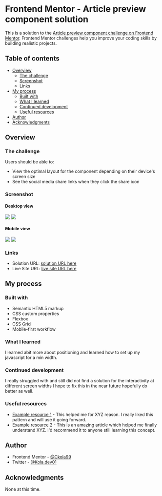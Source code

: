 # Frontend Mentor - Article preview component solution

This is a solution to the [Article preview component challenge on Frontend Mentor](https://www.frontendmentor.io/challenges/article-preview-component-dYBN_pYFT). Frontend Mentor challenges help you improve your coding skills by building realistic projects.

## Table of contents

- [Overview](#overview)
  - [The challenge](#the-challenge)
  - [Screenshot](#screenshot)
  - [Links](#links)
- [My process](#my-process)
  - [Built with](#built-with)
  - [What I learned](#what-i-learned)
  - [Continued development](#continued-development)
  - [Useful resources](#useful-resources)
- [Author](#author)
- [Acknowledgments](#acknowledgments)


## Overview

### The challenge

Users should be able to:

- View the optimal layout for the component depending on their device's screen size
- See the social media share links when they click the share icon

### Screenshot

#### Desktop view
![](./images/screencapture-127-0-0-1-5500-2024-05-27-00_00_43.png)
![](./images/screencapture-127-0-0-1-5500-2024-05-27-00_04_33.png)

#### Mobile view
![](./images/screencapture-127-0-0-1-5500-2024-05-27-00_02_00.png)
![](./images/screencapture-127-0-0-1-5500-2024-05-27-00_01_49.png)

### Links

- Solution URL: [solution URL here](https://your-solution-url.com)
- Live Site URL: [live site URL here](https://ckola99.github.io/article-preview-component/)

## My process

### Built with

- Semantic HTML5 markup
- CSS custom properties
- Flexbox
- CSS Grid
- Mobile-first workflow

### What I learned

I learned abit more about positioning and learned how to set up my javascript for a min width.

### Continued development

I really struggled with and still did not find a solution for the interactivity at different screen widths I hope to fix this in the near future hopefully do better as well.

### Useful resources

- [Example resource 1](https://www.example.com) - This helped me for XYZ reason. I really liked this pattern and will use it going forward.
- [Example resource 2](https://www.example.com) - This is an amazing article which helped me finally understand XYZ. I'd recommend it to anyone still learning this concept.

## Author

- Frontend Mentor - [@Ckola99](https://www.frontendmentor.io/profile/Ckola99)
- Twitter - [@Kola.dev01](https://www.twitter.com/KolaDev01)

## Acknowledgments

None at this time.
